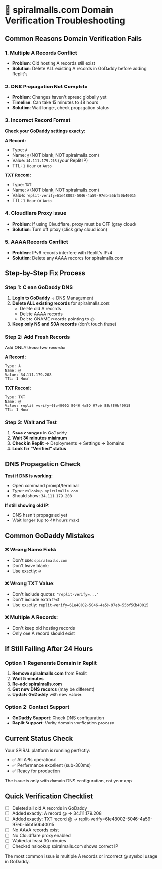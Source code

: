 # 🔧 spiralmalls.com Domain Verification Troubleshooting

## Common Reasons Domain Verification Fails

### 1. **Multiple A Records Conflict**
- **Problem**: Old hosting A records still exist
- **Solution**: Delete ALL existing A records in GoDaddy before adding Replit's

### 2. **DNS Propagation Not Complete**
- **Problem**: Changes haven't spread globally yet
- **Timeline**: Can take 15 minutes to 48 hours
- **Solution**: Wait longer, check propagation status

### 3. **Incorrect Record Format**
**Check your GoDaddy settings exactly:**

**A Record:**
- Type: `A`
- Name: `@` (NOT blank, NOT spiralmalls.com)
- Value: `34.111.179.208` (your Replit IP)
- TTL: `1 Hour` or `Auto`

**TXT Record:**
- Type: `TXT`
- Name: `@` (NOT blank, NOT spiralmalls.com)
- Value: `replit-verify=61e48002-5046-4a59-97eb-55bf50b40015`
- TTL: `1 Hour` or `Auto`

### 4. **Cloudflare Proxy Issue**
- **Problem**: If using Cloudflare, proxy must be OFF (gray cloud)
- **Solution**: Turn off proxy (click gray cloud icon)

### 5. **AAAA Records Conflict**
- **Problem**: IPv6 records interfere with Replit's IPv4
- **Solution**: Delete any AAAA records for spiralmalls.com

## Step-by-Step Fix Process

### Step 1: Clean GoDaddy DNS
1. **Login to GoDaddy** → DNS Management
2. **Delete ALL existing records** for spiralmalls.com:
   - Delete old A records
   - Delete AAAA records  
   - Delete CNAME records pointing to @
3. **Keep only NS and SOA records** (don't touch these)

### Step 2: Add Fresh Records
Add ONLY these two records:

**A Record:**
```
Type: A
Name: @
Value: 34.111.179.208
TTL: 1 Hour
```

**TXT Record:**
```
Type: TXT
Name: @  
Value: replit-verify=61e48002-5046-4a59-97eb-55bf50b40015
TTL: 1 Hour
```

### Step 3: Wait and Test
1. **Save changes** in GoDaddy
2. **Wait 30 minutes minimum**
3. **Check in Replit** → Deployments → Settings → Domains
4. **Look for "Verified" status**

## DNS Propagation Check

**Test if DNS is working:**
- Open command prompt/terminal
- Type: `nslookup spiralmalls.com`
- Should show: `34.111.179.208`

**If still showing old IP:**
- DNS hasn't propagated yet
- Wait longer (up to 48 hours max)

## Common GoDaddy Mistakes

### ❌ **Wrong Name Field:**
- Don't use: `spiralmalls.com`
- Don't leave blank: ` `
- Use exactly: `@`

### ❌ **Wrong TXT Value:**
- Don't include quotes: `"replit-verify=..."`
- Don't include extra text
- Use exactly: `replit-verify=61e48002-5046-4a59-97eb-55bf50b40015`

### ❌ **Multiple A Records:**
- Don't keep old hosting records
- Only one A record should exist

## If Still Failing After 24 Hours

### Option 1: Regenerate Domain in Replit
1. **Remove spiralmalls.com** from Replit
2. **Wait 5 minutes**
3. **Re-add spiralmalls.com**
4. **Get new DNS records** (may be different)
5. **Update GoDaddy** with new values

### Option 2: Contact Support
- **GoDaddy Support**: Check DNS configuration
- **Replit Support**: Verify domain verification process

## Current Status Check

Your SPIRAL platform is running perfectly:
- ✅ All APIs operational
- ✅ Performance excellent (sub-300ms)
- ✅ Ready for production

The issue is only with domain DNS configuration, not your app.

## Quick Verification Checklist

- [ ] Deleted all old A records in GoDaddy
- [ ] Added exactly: A record @ → 34.111.179.208  
- [ ] Added exactly: TXT record @ → replit-verify=61e48002-5046-4a59-97eb-55bf50b40015
- [ ] No AAAA records exist
- [ ] No Cloudflare proxy enabled
- [ ] Waited at least 30 minutes
- [ ] Checked nslookup spiralmalls.com shows correct IP

The most common issue is multiple A records or incorrect @ symbol usage in GoDaddy.